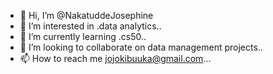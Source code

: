 - 👋 Hi, I’m @NakatuddeJosephine
- 👀 I’m interested in .data analytics..
- 🌱 I’m currently learning .cs50..
- 💞️ I’m looking to collaborate on data management projects..
- 📫 How to reach me jojokibuuka@gmail.com...

<!---
NakatuddeJosephine/NakatuddeJosephine is a ✨ special ✨ repository because its `README.md` (this file) appears on your GitHub profile.
You can click the Preview link to take a look at your changes.
--->
